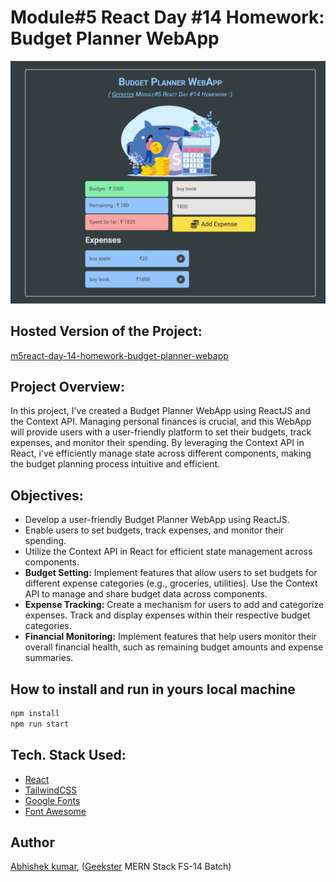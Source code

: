 # Module#5 React Day #14 Homework: Budget Planner WebApp
![](thumbnail.png)

## Hosted Version of the Project:
[m5react-day-14-homework-budget-planner-webapp](https://mlcToDoPrjName.vercel.app/)

## Project Overview:
In this project, I've created a Budget Planner WebApp using ReactJS and the Context API. Managing personal finances is crucial, and this WebApp will provide users with a user-friendly platform to set their budgets, track expenses, and monitor their spending. By leveraging the Context API in React, i've efficiently manage state across different components, making the budget planning process intuitive and efficient.

## Objectives:
+ Develop a user-friendly Budget Planner WebApp using ReactJS.
+ Enable users to set budgets, track expenses, and monitor their spending.
+ Utilize the Context API in React for efficient state management across components.
+ **Budget Setting:** Implement features that allow users to set budgets for different expense categories (e.g., groceries, utilities). Use the Context API to manage and share budget data across components.
+ **Expense Tracking:** Create a mechanism for users to add and categorize expenses.
Track and display expenses within their respective budget categories.
+ **Financial Monitoring:** Implement features that help users monitor their overall financial health, such as remaining budget amounts and expense summaries.


## How to install and run in yours local machine
```bash
npm install
npm run start
```

## Tech. Stack Used:
+ [React](https://react.dev/)
+ [TailwindCSS](https://tailwindcss.com/)
+ [Google Fonts](https://fonts.google.com/)
+ [Font Awesome](https://fontawesome.com/icons/)

## Author
[Abhishek kumar](https://www.linkedin.com/in/alex21c/), ([Geekster](https://geekster.in/) MERN Stack FS-14 Batch)



